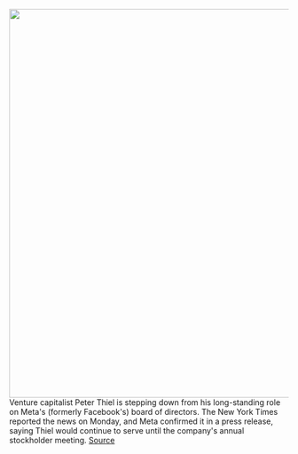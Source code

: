 <img src='https://cdn.vox-cdn.com/thumbor/iZIfaN9TrSWU088wJIEYwsEG2gU=/0x0:6000x4000/1200x800/filters:focal(3079x1342:4039x2302)/cdn.vox-cdn.com/uploads/chorus_image/image/70481470/1167010564.0.jpg' width='700px' /><br/>
Venture capitalist Peter Thiel is stepping down from his long-standing role on Meta's (formerly Facebook's) board of directors. The New York Times reported the news on Monday, and Meta confirmed it in a press release, saying Thiel would continue to serve until the company's annual stockholder meeting.
<a href='https://www.theverge.com/2022/2/7/22922425/peter-thiel-retiring-meta-facebook-board-directors'> Source <a/>